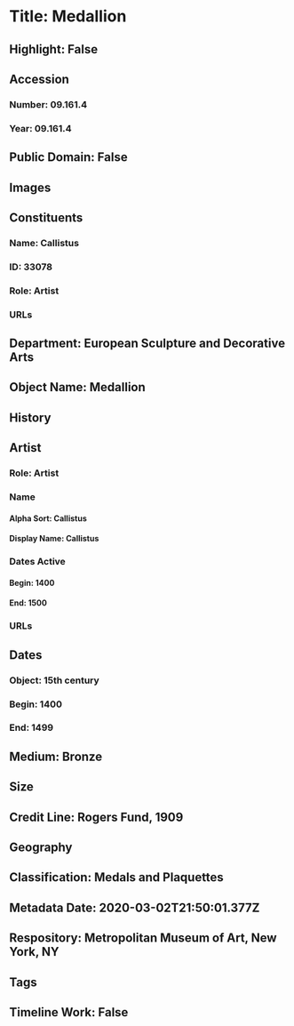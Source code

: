 # Title: Medallion
## Highlight: False
## Accession
### Number: 09.161.4
### Year: 09.161.4
## Public Domain: False
## Images
## Constituents
### Name: Callistus
### ID: 33078
### Role: Artist
### URLs
## Department: European Sculpture and Decorative Arts
## Object Name: Medallion
## History
## Artist
### Role: Artist
### Name
#### Alpha Sort: Callistus
#### Display Name: Callistus
### Dates Active
#### Begin: 1400
#### End: 1500
### URLs
## Dates
### Object: 15th century
### Begin: 1400
### End: 1499
## Medium: Bronze
## Size
## Credit Line: Rogers Fund, 1909
## Geography
## Classification: Medals and Plaquettes
## Metadata Date: 2020-03-02T21:50:01.377Z
## Respository: Metropolitan Museum of Art, New York, NY
## Tags
## Timeline Work: False